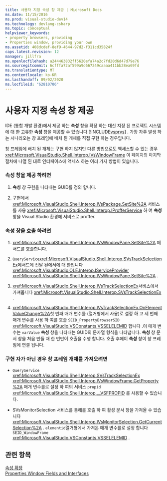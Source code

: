 ```yaml
---
title: 사용자 지정 속성 창 제공 | Microsoft Docs
ms.date: 11/15/2016
ms.prod: visual-studio-dev14
ms.technology: devlang-csharp
ms.topic: conceptual
helpviewer_keywords:
- property browsers, providing
- Properties window, providing your own
ms.assetid: 408dcdef-8ef9-4644-97d2-f311cd35824f
caps.latest.revision: 12
manager: jillfra
ms.openlocfilehash: a244463832ff5620efa74a2c7fd20d6d47d79e76
ms.sourcegitcommit: 6cfffa72af599a9d667249caaaa411bb28ea69fd
ms.translationtype: MT
ms.contentlocale: ko-KR
ms.lasthandoff: 09/02/2020
ms.locfileid: "62810706"
---
```

# <a name="providing-a-custom-properties-window"></a>사용자 지정 속성 창 제공
IDE (통합 개발 환경)에서 제공 하는 **속성** 창을 확장 하는 대신 지정 된 프로젝트 시스템에 대 한 고유한 **속성** 창을 제공할 수 있습니다 [!INCLUDE[vsprvs](../includes/vsprvs-md.md)] . 가장 자주 발생 하는 시나리오는 창 프레임에 배치 된 개체를 직접 구현 하는 경우입니다.  
  
 창 프레임에 배치 된 개체는 구현 하지 않지만 다른 방법으로도 액세스할 수 있는 경우 <xref:Microsoft.VisualStudio.Shell.Interop.IVsWindowFrame> 이 페이지의 마지막 절차에 나열 된 대로 인터페이스에 액세스 하는 여러 가지 방법이 있습니다.  
  
### <a name="to-provide-your-properties-window"></a>속성 창을 제공 하려면  
  
1. **속성** 창 구현을 나타내는 GUID를 정의 합니다.  
  
2. 구현에서 <xref:Microsoft.VisualStudio.Shell.Interop.IVsPackage.SetSite%2A> 서비스를 사용 <xref:Microsoft.VisualStudio.Shell.Interop.IProfferService> 하 여 **속성** 창을 Visual Studio 환경에 서비스로 proffer.  
  
### <a name="to-call-your-properties-window"></a>속성 창을 호출 하려면  
  
1. <xref:Microsoft.VisualStudio.Shell.Interop.IVsWindowPane.SetSite%2A> 메서드를 호출합니다.  
  
2. `QueryService`<xref:Microsoft.VisualStudio.Shell.Interop.SVsTrackSelectionEx>메서드에 전달 된에서에 대 한입니다 <xref:Microsoft.VisualStudio.OLE.Interop.IServiceProvider> <xref:Microsoft.VisualStudio.Shell.Interop.IVsWindowPane.SetSite%2A> .  
  
3. <xref:Microsoft.VisualStudio.Shell.Interop.IVsTrackSelectionEx>서비스에서 가져옵니다 <xref:Microsoft.VisualStudio.Shell.Interop.SVsTrackSelectionEx> .  
  
4. <xref:Microsoft.VisualStudio.Shell.Interop.IVsTrackSelectionEx.OnElementValueChange%2A>첫 번째 매개 변수를 (열거형에서 사용)로 설정 하 고 세 번째 매개 변수를 사용 하 여를 호출 `SEID_PropertyBrowserSID` <xref:Microsoft.VisualStudio.VSConstants.VSSELELEMID> 합니다 .이 매개 변수는 `varValue` **속성** 창을 나타내는 GUID의 문자열 형식을 나타냅니다. **속성** 창 문서 창을 처음 만들 때 한 번만이 호출을 수행 합니다. 호출 후에이 **속성** 창이 창 프레임에 연결 됩니다.  
  
### <a name="to-obtain-the-window-frame-object-when-you-are-not-the-implementer"></a>구현 자가 아닌 경우 창 프레임 개체를 가져오려면  
  
- `QueryService` <xref:Microsoft.VisualStudio.Shell.Interop.SVsTrackSelectionEx> <xref:Microsoft.VisualStudio.Shell.Interop.IVsWindowFrame.GetProperty%2A> 매개 변수를로 설정 하 여의 서비스 `propid` <xref:Microsoft.VisualStudio.Shell.Interop.__VSFPROPID> 를 사용할 수 있습니다.  
  
- SVsMonitorSelection 서비스를 통해를 호출 하 여 활성 문서 창을 가져올 수 있습니다 <xref:Microsoft.VisualStudio.Shell.Interop.IVsMonitorSelection.GetCurrentSelection%2A> . `elementid`열거형에서 가져온 매개 변수를로 설정 합니다 `SEID_WindowFrame` <xref:Microsoft.VisualStudio.VSConstants.VSSELELEMID> .  
  
## <a name="see-also"></a>관련 항목  
 [속성 확장](../extensibility/internals/extending-properties.md)   
 [Properties Window Fields and Interfaces](../extensibility/internals/properties-window-fields-and-interfaces.md)